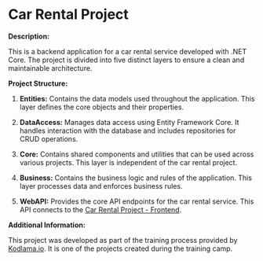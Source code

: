 # Car Rental Project

**Description:**

This is a backend application for a car rental service developed with .NET Core. The project is divided into five distinct layers to ensure a clean and maintainable architecture.

**Project Structure:**

1. **Entities:** Contains the data models used throughout the application. This layer defines the core objects and their properties.

2. **DataAccess:** Manages data access using Entity Framework Core. It handles interaction with the database and includes repositories for CRUD operations.

3. **Core:** Contains shared components and utilities that can be used across various projects. This layer is independent of the car rental project.

4. **Business:** Contains the business logic and rules of the application. This layer processes data and enforces business rules.

5. **WebAPI:** Provides the core API endpoints for the car rental service. This API connects to the [Car Rental Project - Frontend](https://github.com/furkandemircode/CarRentalProject-Frontend).

**Additional Information:**

This project was developed as part of the training process provided by [Kodlama.io](https://www.kodlama.io/courses/enrolled/1235979). It is one of the projects created during the training camp.
